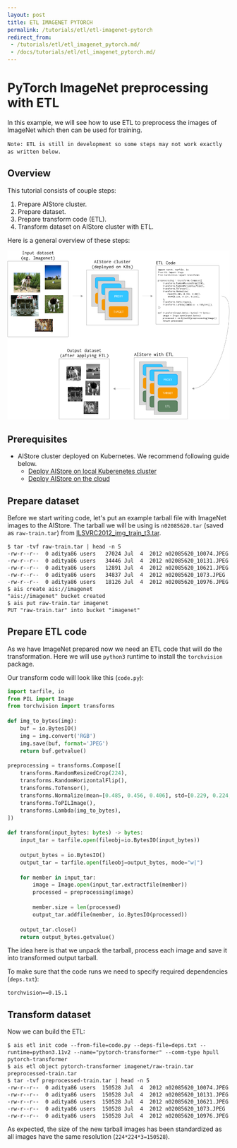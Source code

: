 ```yaml
---
layout: post
title: ETL IMAGENET PYTORCH
permalink: /tutorials/etl/etl-imagenet-pytorch
redirect_from:
 - /tutorials/etl/etl_imagenet_pytorch.md/
 - /docs/tutorials/etl/etl_imagenet_pytorch.md/
---
```


# PyTorch ImageNet preprocessing with ETL

In this example, we will see how to use ETL to preprocess the images of ImageNet which then can be used for training.

`Note: ETL is still in development so some steps may not work exactly as written below.`

## Overview

This tutorial consists of couple steps:
1. Prepare AIStore cluster.
2. Prepare dataset.
3. Prepare transform code (ETL).
4. Transform dataset on AIStore cluster with ETL.

Here is a general overview of these steps:

![ETL Pipeline](../../images/etl-pipeline.png)

## Prerequisites

* AIStore cluster deployed on Kubernetes. We recommend following guide below.
  * [Deploy AIStore on local Kuberenetes cluster](https://github.com/NVIDIA/ais-k8s/blob/master/operator/README.md)
  * [Deploy AIStore on the cloud](https://github.com/NVIDIA/ais-k8s/blob/master/terraform/README.md)

## Prepare dataset

Before we start writing code, let's put an example tarball file with ImageNet images to the AIStore.
The tarball we will be using is `n02085620.tar` (saved as `raw-train.tar`) from [ILSVRC2012_img_train_t3.tar](https://image-net.org/data/ILSVRC/2012/ILSVRC2012_img_train_t3.tar).

```console
$ tar -tvf raw-train.tar | head -n 5
-rw-r--r--  0 aditya86 users   27024 Jul  4  2012 n02085620_10074.JPEG
-rw-r--r--  0 aditya86 users   34446 Jul  4  2012 n02085620_10131.JPEG
-rw-r--r--  0 aditya86 users   12891 Jul  4  2012 n02085620_10621.JPEG
-rw-r--r--  0 aditya86 users   34837 Jul  4  2012 n02085620_1073.JPEG
-rw-r--r--  0 aditya86 users   18126 Jul  4  2012 n02085620_10976.JPEG
$ ais create ais://imagenet
"ais://imagenet" bucket created
$ ais put raw-train.tar imagenet
PUT "raw-train.tar" into bucket "imagenet"
```

## Prepare ETL code

As we have ImageNet prepared now we need an ETL code that will do the transformation.
Here we will use `python3` runtime to install the `torchvision` package.

Our transform code will look like this (`code.py`):
```python
import tarfile, io
from PIL import Image
from torchvision import transforms

def img_to_bytes(img):
    buf = io.BytesIO()
    img = img.convert('RGB')
    img.save(buf, format='JPEG')
    return buf.getvalue()

preprocessing = transforms.Compose([
    transforms.RandomResizedCrop(224),
    transforms.RandomHorizontalFlip(),
    transforms.ToTensor(),
    transforms.Normalize(mean=[0.485, 0.456, 0.406], std=[0.229, 0.224, 0.225]),
    transforms.ToPILImage(),
    transforms.Lambda(img_to_bytes),
])

def transform(input_bytes: bytes) -> bytes:
    input_tar = tarfile.open(fileobj=io.BytesIO(input_bytes))

    output_bytes = io.BytesIO()
    output_tar = tarfile.open(fileobj=output_bytes, mode="w|")

    for member in input_tar:
        image = Image.open(input_tar.extractfile(member))
        processed = preprocessing(image)

        member.size = len(processed)
        output_tar.addfile(member, io.BytesIO(processed))

    output_tar.close()
    return output_bytes.getvalue()
```

The idea here is that we unpack the tarball, process each image and save it into transformed output tarball.

To make sure that the code runs we need to specify required dependencies (`deps.txt`):
```
torchvision==0.15.1
```

## Transform dataset

Now we can build the ETL:
```console
$ ais etl init code --from-file=code.py --deps-file=deps.txt --runtime=python3.11v2 --name="pytorch-transformer" --comm-type hpull
pytorch-transformer
$ ais etl object pytorch-transformer imagenet/raw-train.tar preprocessed-train.tar
$ tar -tvf preprocessed-train.tar | head -n 5
-rw-r--r--  0 aditya86 users  150528 Jul  4  2012 n02085620_10074.JPEG
-rw-r--r--  0 aditya86 users  150528 Jul  4  2012 n02085620_10131.JPEG
-rw-r--r--  0 aditya86 users  150528 Jul  4  2012 n02085620_10621.JPEG
-rw-r--r--  0 aditya86 users  150528 Jul  4  2012 n02085620_1073.JPEG
-rw-r--r--  0 aditya86 users  150528 Jul  4  2012 n02085620_10976.JPEG
```

As expected, the size of the new tarball images has been standardized as all images have the same resolution (`224*224*3=150528`).
